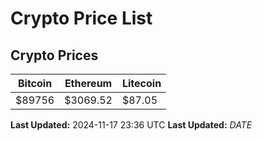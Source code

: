 # Crypto Price List

## Crypto Prices
| Bitcoin | Ethereum | Litecoin |
| ------- | -------- | -------- |
| $89756 | $3069.52 | $87.05 |
**Last Updated:** 2024-11-17 23:36 UTC
**Last Updated:** $DATE$
